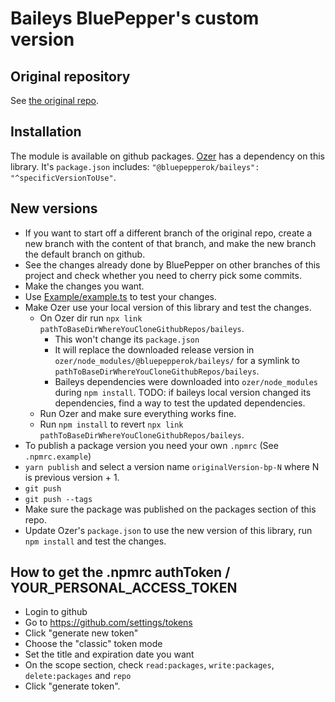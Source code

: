 # Baileys BluePepper's custom version

## Original repository

See [the original repo](https://github.com/WhiskeySockets/Baileys).

## Installation

The module is available on github packages.
[Ozer](https://github.com/bluepepperok/ozer) has a dependency on this library. It's `package.json` includes: `"@bluepepperok/baileys": "^specificVersionToUse"`.

## New versions
- If you want to start off a different branch of the original repo, create a new branch with the content of that branch, and make the new branch the default branch on github.
- See the changes already done by BluePepper on other branches of this project and check whether you need to cherry pick some commits.
- Make the changes you want.
- Use [Example/example.ts](Example/example.ts) to test your changes.
- Make Ozer use your local version of this library and test the changes.
  - On Ozer dir run `npx link pathToBaseDirWhereYouCloneGithubRepos/baileys`. 
    - This won't change its `package.json`
    - It will replace the downloaded release version in `ozer/node_modules/@bluepepperok/baileys/` for a symlink to `pathToBaseDirWhereYouCloneGithubRepos/baileys`.
    - Baileys dependencies were downloaded into `ozer/node_modules` during `npm install`. TODO: if baileys local version changed its dependencies, find a way to test the updated dependencies.
  - Run Ozer and make sure everything works fine.
  - Run `npm install` to revert `npx link pathToBaseDirWhereYouCloneGithubRepos/baileys`.
- To publish a package version you need your own `.npmrc` (See `.npmrc.example`)
- `yarn publish` and select a version name `originalVersion-bp-N` where N is previous version + 1.
- `git push`
- `git push --tags`
- Make sure the package was published on the packages section of this repo.
- Update Ozer's `package.json` to use the new version of this library, run `npm install` and test the changes.


## How to get the .npmrc authToken / YOUR_PERSONAL_ACCESS_TOKEN
- Login to github
- Go to https://github.com/settings/tokens
- Click "generate new token"
- Choose the "classic" token mode
- Set the title and expiration date you want
- On the scope section, check `read:packages`, `write:packages`, `delete:packages` and `repo` 
- Click "generate token".

